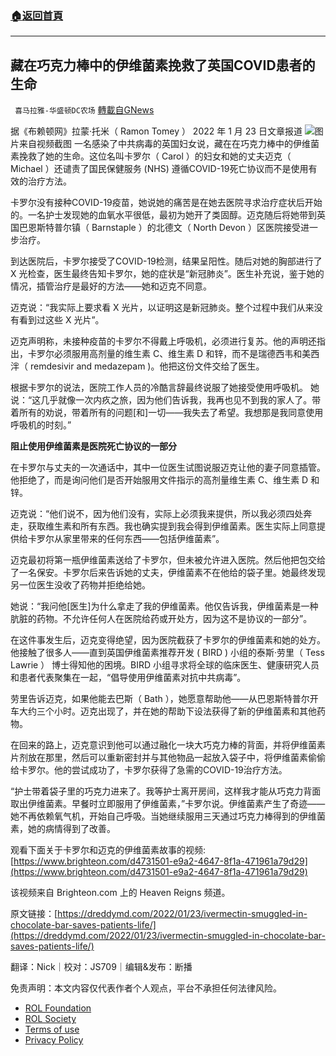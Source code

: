###  [:house:返回首頁](https://github.com/ourhimalayas/txt)
---


## 藏在巧克力棒中的伊维菌素挽救了英国COVID患者的生命
` 喜马拉雅-华盛顿DC农场` [轉載自GNews](https://gnews.org/zh-hans/1901762/)

据《布赖顿网》拉蒙·托米（ Ramon Tomey ） 2022 年 1 月 23 日文章报道
![](https://assets.gnews.org/wp-content/uploads/2022/01/image002-5.gif)图片来自视频截图
一名感染了中共病毒的英国妇女说，藏在在巧克力棒中的伊维菌素挽救了她的生命。这位名叫卡罗尔（ Carol ）的妇女和她的丈夫迈克（ Michael ）还谴责了国民保健服务 (NHS) 遵循COVID-19死亡协议而不是使用有效的治疗方法。

卡罗尔没有接种COVID-19疫苗，她说她的痛苦是在她去医院寻求治疗症状后开始的。一名护士发现她的血氧水平很低，最初为她开了类固醇。迈克随后将她带到英国巴恩斯特普尔镇（ Barnstaple ）的北德文（ North Devon ）区医院接受进一步治疗。

到达医院后，卡罗尔接受了COVID-19检测，结果呈阳性。随后对她的胸部进行了 X 光检查，医生最终告知卡罗尔，她的症状是“新冠肺炎”。医生补充说，鉴于她的情况，插管治疗是最好的方法——她和迈克不同意。

迈克说：“我实际上要求看 X 光片，以证明这是新冠肺炎。整个过程中我们从来没有看到过这些 X 光片”。

迈克声明称，未接种疫苗的卡罗尔不得戴上呼吸机，必须进行复苏。他的声明还指出，卡罗尔必须服用高剂量的维生素 C、维生素 D 和锌，而不是瑞德西韦和美西泮（ remdesivir and medazepam )。他把这份文件交给了医生。

根据卡罗尔的说法，医院工作人员的冷酷言辞最终说服了她接受使用呼吸机。 她说：“这几乎就像一次内疚之旅，因为他们告诉我，我再也见不到我的家人了。带着所有的劝说，带着所有的问题[和]一切——我失去了希望。我想那是我同意使用呼吸机的时刻。”

**阻止使用伊维菌素是医院死亡协议的一部分**

在卡罗尔与丈夫的一次通话中，其中一位医生试图说服迈克让他的妻子同意插管。他拒绝了，而是询问他们是否开始服用文件指示的高剂量维生素 C、维生素 D 和锌。

迈克说：“他们说不，因为他们没有，实际上必须我来提供，所以我必须四处奔走，获取维生素和所有东西。我也确实提到我会得到伊维菌素。医生实际上同意提供给卡罗尔从家里带来的任何东西——包括伊维菌素”。

迈克最初将第一瓶伊维菌素送给了卡罗尔，但未被允许进入医院。然后他把包交给了一名保安。卡罗尔后来告诉她的丈夫，伊维菌素不在他给的袋子里。她最终发现另一位医生没收了药物并拒绝给她。

她说：“我问他[医生]为什么拿走了我的伊维菌素。他仅告诉我，伊维菌素是一种肮脏的药物。不允许任何人在医院给药或开处方，因为这不是协议的一部分”。

在这件事发生后，迈克变得绝望，因为医院截获了卡罗尔的伊维菌素和她的处方。他接触了很多人——直到英国伊维菌素推荐开发 ( BIRD ) 小组的泰斯·劳里（ Tess Lawrie ） 博士得知他的困境。BIRD 小组寻求将全球的临床医生、健康研究人员和患者代表聚集在一起，“倡导使用伊维菌素对抗中共病毒”。

劳里告诉迈克，如果他能去巴斯（ Bath ），她愿意帮助他——从巴恩斯特普尔开车大约三个小时。迈克出现了，并在她的帮助下设法获得了新的伊维菌素和其他药物。

在回来的路上，迈克意识到他可以通过融化一块大巧克力棒的背面，并将伊维菌素片剂放在那里，然后可以重新密封并与其他物品一起放入袋子中，将伊维菌素偷偷给卡罗尔。他的尝试成功了，卡罗尔获得了急需的COVID-19治疗方法。

“护士带着袋子里的巧克力进来了。我等护士离开房间，这样我才能从巧克力背面取出伊维菌素。早餐时立即服用了伊维菌素，”卡罗尔说。伊维菌素产生了奇迹——她不再依赖氧气机，开始自己呼吸。当她继续服用三天通过巧克力棒得到的伊维菌素，她的病情得到了改善。

观看下面关于卡罗尔和迈克的伊维菌素故事的视频: [https://www.brighteon.com/d4731501-e9a2-4647-8f1a-471961a79d29](https://www.brighteon.com/d4731501-e9a2-4647-8f1a-471961a79d29)

该视频来自 Brighteon.com 上的 Heaven Reigns 频道。

原文链接：[https://dreddymd.com/2022/01/23/ivermectin-smuggled-in-chocolate-bar-saves-patients-life/](https://dreddymd.com/2022/01/23/ivermectin-smuggled-in-chocolate-bar-saves-patients-life/)

翻译：Nick｜校对：JS709｜编辑&发布：断播

 

免责声明：本文内容仅代表作者个人观点，平台不承担任何法律风险。

- [ROL Foundation](https://rolfoundation.org/)
- [ROL Society](https://rolsociety.org/)
- [Terms of use](https://gnews.org/terms-of-use-3/)
- [Privacy Policy](https://gnews.org/privacy-policy/)
